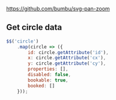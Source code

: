 https://github.com/bumbu/svg-pan-zoom

## Get circle data

````js
$$('circle')
	.map(circle => ({ 
		id: circle.getAttribute('id'), 
		x: circle.getAttribute('cx'), 
		y: circle.getAttribute('cy'),
		properties: [],
		disabled: false,
		bookable: true,
		booked: []
	}));
````
